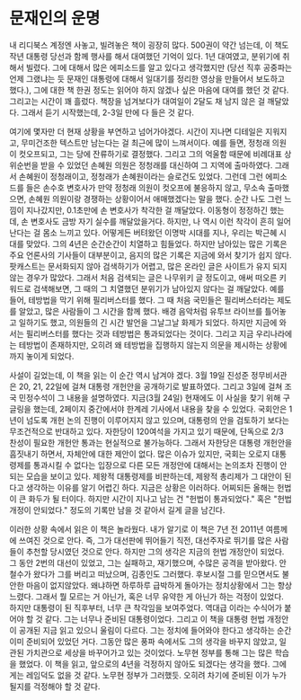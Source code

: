 # 문재인의 운명

내 리디북스 계정엔 사놓고, 빌려놓은 책이 굉장히 많다. 500권이 약간 넘는데, 이 책도 작년 대통령 당선과 함께 행사를 해서 대여했던 기억이 있다. 1년 대여였고, 분위기에 취해서 빌렸다. 그에 대해서 많은 에피소드를 알고 있다고 생각했지만 (당선 직후 공중파는 언제 그랬냐는 듯 문재인 대통령에 대해서 일대기를 정리한 영상을 만들어서 보도하고 했다.), 그에 대한 책 한권 정도는 읽어야 하지 않겠나 싶은 마음에 대여를 했던 것 같다. 그리고는 시간이 꽤 흘렀다. 책장을 넘겨보다가 대여일이 2달도 채 남지 않은 걸 깨달았다. 그래서 듣기 시작했는데, 2-3일 만에 다 들은 것 같다.

여기에 몇자만 더 현재 상황을 부연하고 넘어가야겠다. 시간이 지나면 디테일은 지워지고, 무미건조한 텍스트만 남는다는 걸 최근에 많이 느껴서이다. 예를 들면, 정청래 의원이 컷오프되고, 그는 당에 잔류하기로 결정했다. 그리고 그의 억울함 때문에 비례대표 상위순번을 받을 수 있었던 손혜원 의원은 정청래를 대신하여 그 지역에 출마하였다. 그래서 손혜원이 정청래이고, 정청래가 손혜원이라는 슬로건도 있었다. 그런데 그런 에피소드를 들은 손수호 변호사가 만약 정청래 의원이 컷오프에 불응하지 않고, 무소속 출마했으면, 손혜원 의원이랑 경쟁하는 상황이어서 애매했겠다는 말을 했다. 순간 나도 그런 느낌이 지나갔지만, 0.1초만에 손 변호사가 착각한 걸 깨달았다. 이동형이 정정하긴 했는데, 손 변호사도 금방 자기 실수를 깨달았을거다. 하지만, 나 역시 이런 착각이 흔히 일어난다는 걸 몸소 느끼고 있다. 어떻게든 버텨왔던 이명박 시대를 지나, 우리는 박근혜 시대를 맞았다. 그의 4년은 순간순간이 치열하고 힘들었다. 하지만 남아있는 많은 기록은 주요 언론사의 기사들이 대부분이고, 음지의 많은 기록은 지금에 와서 찾기가 쉽지 않다. 팟캐스트는 문서화되지 않아 검색하기가 어렵고, 많은 온라인 글은 사이트가 유지 되지 않는 경우가 많았다. 그래서 처음 검색되는 글은 나무위키 글 정도이고, 애써 떠오른 키워드로 검색해보면, 그 때의 그 치열했던 분위기가 남아있지 않다는 걸 깨달았다. 예를 들어, 테방법을 막기 위해 필리버스터를 했다. 그 때 처음 국민들은 필리버스터라는 제도를 알았고, 많은 사람들이 그 시간을 함께 했다. 배경 음악처럼 유투브 라이브를 틀어놓고 일하기도 했고, 의원들의 긴 시간 발언을 그날그날 화제가 되었다. 하지만 지금에 와서는 필리버스터를 했다는 것과 테방법은 통과되었다는 것이다. 그리고 지금 우리나라에는 테방법이 존재하지만, 오히려 왜 테방법을 집행하지 않는지 의문을 제시하는 상황에까지 놓이게 되었다.

사설이 길었는데, 이 책을 읽는 이 순간 역시 남겨야 겠다. 3월 19일 진성준 정무비서관은 20, 21, 22일에 걸쳐 대통령 개헌안을 공개하기로 발표하였다. 그리고 3일에 걸쳐 조국 민정수석이 그 내용을 설명하였다. 지금(3월 24일) 현재에도 이 사실을 찾기 위해 구글링을 했는데, 2페이지 중간에서야 한계레 기사에서 내용을 찾을 수 있었다. 국회안은 1년이 넘도록 개헌 논의 진행이 이루어지지 않고 있으며, 대통령의 안을 검토하기 보다는 무조건적으로 반대하고 있다. 자한당이 120여석을 가지고 있기 때문에, 단독으로 2/3 찬성이 필요한 개헌안 통과는 현실적으로 불가능하다. 그래서 자한당은 대통령 개헌안을 흠짓내기 하면서, 자체안에 대한 제안이 없다. 많은 이슈가 있지만, 국회는 오로지 대통령제를 통과시킬 수 없다는 입장으로 다른 모든 개정안에 대해서는 논의조차 진행이 안되는 모습을 보이고 있다. 제왕적 대통령제를 비판하는데, 제왕적 총리제가 그 대안이 된다고 생각하는 이유를 알기 어렵긴 하다. 지금은 상황은 이러하다. 어찌되든 올해는 헌법이 큰 화두가 될 터이다. 하지만 시간이 지나고 남는 건 "헌법이 통과되었다." 혹은 "헌법 개정이 안되었다." 정도의 기록만 남을 것 같아서 길게 글을 남긴다.

이러한 상황 속에서 읽은 이 책은 놀라웠다. 내가 알기로 이 책은 7년 전 2011년 여름께에 쓰여진 것으로 안다. 즉, 그가 대선판에 뛰어들기 직전, 대선주자로 뛰기를 많은 사람들이 추천할 당시였던 것으로 안다. 하지만 그의 생각은 지금의 헌법 개정안이 되었다. 그 동안 2번의 대선이 있었고, 그는 실패하고, 재기했으며, 수많은 공격을 받아왔다. 안철수가 왔다가 그를 버리고 떠났으며, 김종인도 그러했다. 후보시절 그를 믿으면서도 불안한 마음이 없지않았다. 왜냐하면 하루하루 급박하게 돌아가는 정치상황에서 그는 항상 느렸다. 그래서 뭘 모르는 거 아닌가, 혹은 너무 유약한 게 아닌가 하는 걱정이 있었다. 하지만 대통령이 된 직후부터, 너무 큰 착각임을 보여주었다. 역대급 이라는 수식어가 붙어야 할 것 같다. 그는 너무나 준비된 대통령이었다. 그리고 이 책을 대통령 헌법 개정안이 공개된 지금 읽고 있으니 울림이 다르다. 그는 정치에 들어와야 한다고 생각하는 순간 이미 준비되어 있었던 거다. 그동안 많은 풍파 속에서도 그의 생각을 바꾸지 않았고, 일관된 가치관으로 세상을 바꾸어가고 있는 것이었다. 노무현 정부를 통해 그는 많은 학습을 했었다. 이 책을 읽고, 앞으로의 4년을 걱정하지 않아도 되겠다는 생각을 했다. 그에게는 레임덕도 없을 것 같다. 노무현 정부가 그러했듯. 오히려 차기에 준비된 이가 누가 될지를 걱정해야 할 것 같다.